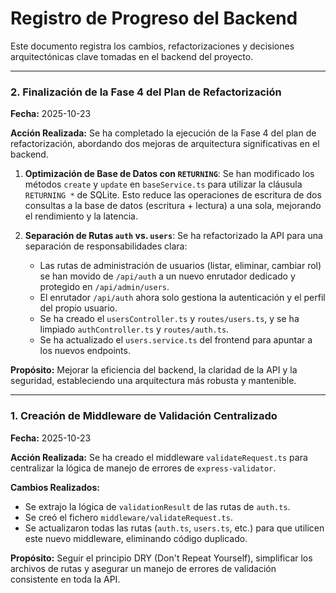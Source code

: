 # Registro de Progreso del Backend

Este documento registra los cambios, refactorizaciones y decisiones arquitectónicas clave tomadas en el backend del proyecto.

---

### 2. Finalización de la Fase 4 del Plan de Refactorización

**Fecha:** 2025-10-23

**Acción Realizada:**
Se ha completado la ejecución de la Fase 4 del plan de refactorización, abordando dos mejoras de arquitectura significativas en el backend.

1.  **Optimización de Base de Datos con `RETURNING`**: Se han modificado los métodos `create` y `update` en `baseService.ts` para utilizar la cláusula `RETURNING *` de SQLite. Esto reduce las operaciones de escritura de dos consultas a la base de datos (escritura + lectura) a una sola, mejorando el rendimiento y la latencia.

2.  **Separación de Rutas `auth` vs. `users`**: Se ha refactorizado la API para una separación de responsabilidades clara:
    -   Las rutas de administración de usuarios (listar, eliminar, cambiar rol) se han movido de `/api/auth` a un nuevo enrutador dedicado y protegido en `/api/admin/users`.
    -   El enrutador `/api/auth` ahora solo gestiona la autenticación y el perfil del propio usuario.
    -   Se ha creado el `usersController.ts` y `routes/users.ts`, y se ha limpiado `authController.ts` y `routes/auth.ts`.
    -   Se ha actualizado el `users.service.ts` del frontend para apuntar a los nuevos endpoints.

**Propósito:**
Mejorar la eficiencia del backend, la claridad de la API y la seguridad, estableciendo una arquitectura más robusta y mantenible.

---

### 1. Creación de Middleware de Validación Centralizado

**Fecha:** 2025-10-23

**Acción Realizada:**
Se ha creado el middleware `validateRequest.ts` para centralizar la lógica de manejo de errores de `express-validator`.

**Cambios Realizados:**
-   Se extrajo la lógica de `validationResult` de las rutas de `auth.ts`.
-   Se creó el fichero `middleware/validateRequest.ts`.
-   Se actualizaron todas las rutas (`auth.ts`, `users.ts`, etc.) para que utilicen este nuevo middleware, eliminando código duplicado.

**Propósito:**
Seguir el principio DRY (Don't Repeat Yourself), simplificar los archivos de rutas y asegurar un manejo de errores de validación consistente en toda la API.